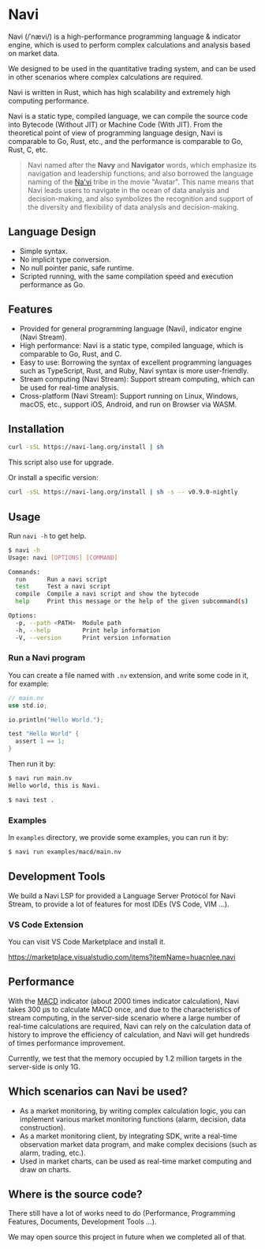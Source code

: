 # Navi

Navi (/ˈnævi/) is a high-performance programming language &amp; indicator engine, which is used to perform complex calculations and analysis based on market data.

We designed to be used in the quantitative trading system, and can be used in other scenarios where complex calculations are required.

Navi is written in Rust, which has high scalability and extremely high computing performance.

Navi is a static type, compiled language, we can compile the source code into Bytecode (Without JIT) or Machine Code (With JIT). From the theoretical point of view of programming language design, Navi is comparable to Go, Rust, etc., and the performance is comparable to Go, Rust, C, etc.

> Navi named after the **Navy** and **Navigator** words, which emphasize its navigation and leadership functions, and also borrowed the language naming of the [Na'vi](https://learnnavi.org) tribe in the movie "Avatar". This name means that Navi leads users to navigate in the ocean of data analysis and decision-making, and also symbolizes the recognition and support of the diversity and flexibility of data analysis and decision-making.

## Language Design

- Simple syntax.
- No implicit type conversion.
- No null pointer panic, safe runtime.
- Scripted running, with the same compilation speed and execution performance as Go.

## Features

- Provided for general programming language (Navi), indicator engine (Navi Stream).
- High performance: Navi is a static type, compiled language, which is comparable to Go, Rust, and C.
- Easy to use: Borrowing the syntax of excellent programming languages such as TypeScript, Rust, and Ruby, Navi syntax is more user-friendly.
- Stream computing (Navi Stream): Support stream computing, which can be used for real-time analysis.
- Cross-platform (Navi Stream): Support running on Linux, Windows, macOS, etc., support iOS, Android, and run on Browser via WASM.

## Installation

```bash
curl -sSL https://navi-lang.org/install | sh
```

This script also use for upgrade.

Or install a specific version:

```bash
curl -sSL https://navi-lang.org/install | sh -s -- v0.9.0-nightly
```

## Usage

Run `navi -h` to get help.

```bash
$ navi -h
Usage: navi [OPTIONS] [COMMAND]

Commands:
  run      Run a navi script
  test     Test a navi script
  compile  Compile a navi script and show the bytecode
  help     Print this message or the help of the given subcommand(s)

Options:
  -p, --path <PATH>  Module path
  -h, --help         Print help information
  -V, --version      Print version information
```

### Run a Navi program

You can create a file named with `.nv` extension, and write some code in it, for example:

```rust
// main.nv
use std.io;

io.println("Hello World.");

test "Hello World" {
  assert 1 == 1;
}
```

Then run it by:

```bash
$ navi run main.nv
Hello world, this is Navi.

$ navi test .
```

### Examples

In `examples` directory, we provide some examples, you can run it by:

```bash
$ navi run examples/macd/main.nv
```

## Development Tools

We build a Navi LSP for provided a Language Server Protocol for Navi Stream, to provide a lot of features for most IDEs (VS Code, VIM ...).

### VS Code Extension

You can visit VS Code Marketplace and install it.

https://marketplace.visualstudio.com/items?itemName=huacnlee.navi

## Performance

With the [MACD](https://en.wikipedia.org/wiki/MACD) indicator (about 2000 times indicator calculation), Navi takes 300 µs to calculate MACD once, and due to the characteristics of stream computing, in the server-side scenario where a large number of real-time calculations are required, Navi can rely on the calculation data of history to improve the efficiency of calculation, and Navi will get hundreds of times performance improvement.

Currently, we test that the memory occupied by 1.2 million targets in the server-side is only 1G.

## Which scenarios can Navi be used?

- As a market monitoring, by writing complex calculation logic, you can implement various market monitoring functions (alarm, decision, data construction).
- As a market monitoring client, by integrating SDK, write a real-time observation market data program, and make complex decisions (such as alarm, trading, etc.).
- Used in market charts, can be used as real-time market computing and draw on charts.

## Where is the source code?

There still have a lot of works need to do (Performance, Programming Features, Documents, Development Tools ...).

We may open source this project in future when we completed all of that.
